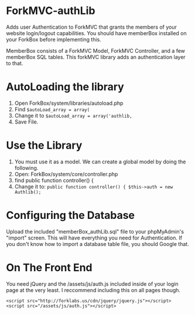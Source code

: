 # ForkMVC-authLib
Adds user Authentication to ForkMVC that grants the members of your website login/logout capabilities. You should have memberBox installed on your ForkBox before implementing this. 

MemberBox consists of a ForkMVC Model, ForkMVC Controller, and a few memberBox SQL tables. This forkMVC library adds an authentication layer to that.

# AutoLoading the library
1. Open ForkBox/system/libraries/autoload.php
2. Find `$autoLoad_array = array(`
3. Change it to `$autoLoad_array = array('authlib,`
4. Save File.

# Use the Library
1. You must use it as a model. We can create a global model by doing the following.
2. Open: ForkBox/system/core/controller.php
3. find public function controller() {
4. Change it to: `public function controller() { $this->auth = new Authlib();` 

# Configuring the Database
Upload the included "memberBox_authLib.sql" file to your phpMyAdmin's "import" screen. This will have everything you need for Authentication. If you don't know how to import a database table file, you should Google that.

# On The Front End
You need jQuery and the /assets/js/auth.js included inside of your login page at the very least. I reccommend including this on all pages though.

`<script src="http://forklabs.us/cdn/jquery/jquery.js"></script>`
`<script src="/assets/js/auth.js"></script>`

